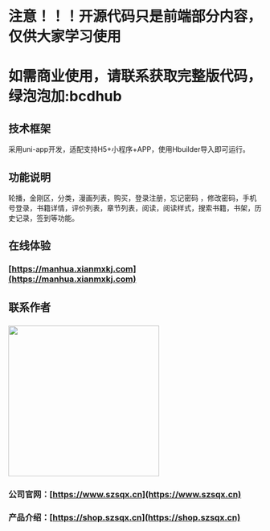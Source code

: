 
# 注意！！！开源代码只是前端部分内容，仅供大家学习使用
# 如需商业使用，请联系获取完整版代码，绿泡泡加:bcdhub

## 技术框架
采用uni-app开发，适配支持H5+小程序+APP，使用Hbuilder导入即可运行。

## 功能说明
轮播，金刚区，分类，漫画列表，购买，登录注册，忘记密码 ，修改密码，手机号登录，书籍详情，评价列表，章节列表，阅读，阅读样式，搜索书籍，书架，历史记录，签到等功能。

## 在线体验
### [https://manhua.xianmxkj.com](https://manhua.xianmxkj.com)

## 联系作者
### <img src="https://shop.szsqx.cn/images/qrcode.jpg" width="300" height="300">

### 公司官网：[https://www.szsqx.cn](https://www.szsqx.cn)
### 产品介绍：[https://shop.szsqx.cn](https://shop.szsqx.cn)